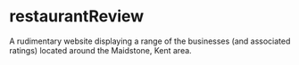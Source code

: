 # restaurantReview
A rudimentary website displaying a range of the businesses (and associated ratings) located around the Maidstone, Kent area.
